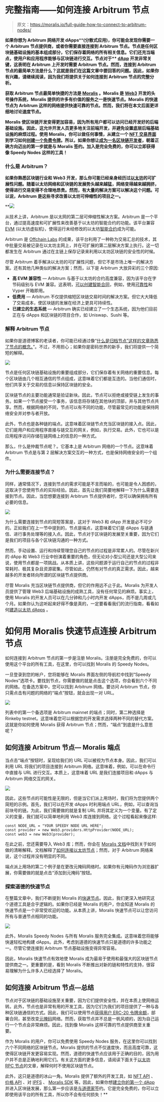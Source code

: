 # 完整指南——如何连接 Arbitrum 节点

> 原文：<https://moralis.io/full-guide-how-to-connect-to-arbitrum-nodes/>

**如果你想为 Arbitrum 网络开发 dApps**[](https://moralis.io/how-to-build-decentralized-apps-dapps-quickly-and-easily/?utm_source=blog&utm_medium=post&utm_campaign=How%2520to%2520Connect%2520to%2520Ethereum%2520Nodes)****(分散式应用)，你可能会发现你需要一个 Arbitrum 节点提供商，或者你需要直接连接到 Arbitrum 节点。节点是任何区块链基础设施的基本组成部分，它们保存着网络的所有相关信息。它们还充当端点，使用户和应用程序能够与区块链进行交互。节点对于** [**dApp**](https://moralis.io/decentralized-applications-explained-what-are-dapps/) **开发非常关键，这表明在 Arbitrum 上开发时需要 Arbitrum 节点。然而，连接到 Arbitrum 节点的最简单方法是什么？这就是我们在这篇文章中要回答的问题。因此，如果你有兴趣，请继续阅读，因为我们将提供关于如何连接到 Arbitrum 节点的完整分析。****

**获取 Arbitrum 节点最简单快捷的方法是 [Moralis](https://moralis.io/) 。Moralis 是 [Web3](https://moralis.io/the-ultimate-guide-to-web3-what-is-web3/) 开发的头号操作系统，Moralis 提供的许多有价值的服务之一是快速节点。Moralis 的快速节点为 Arbitrum 这样的网络提供快速可靠的节点。然而，我们将在本文后面更详细地讨论速度节点。**

**Moralis 使区块链开发变得更加容易，因为所有用户都可以访问已经开发好的后端基础设施。因此，这允许开发人员更多地关注前端开发，并避免设置底层后端基础设施的麻烦过程。使用 Moralis，你可以做任何事情，从建立一个 [NFT 交易界面](https://moralis.io/build-an-nft-trading-interface-full-guide/)到学习如何[创建一个免费令牌](https://moralis.io/create-free-token-how-to-deploy-your-own-testnet-crypto-token-in-10-mins/)。所以，如果你想让[成为一名区块链开发者](https://moralis.io/how-to-become-a-blockchain-developer/)，朝着正确方向迈出的第一步就是与 Moralis 签约。加入是完全免费的，你可以立即获得像 Speedy Nodes 这样的工具！**

### **什么是 Arbitrum？**

**如果你熟悉区块链行业和 Web3 开发，那么你可能已经亲身经历过[以太坊](https://moralis.io/full-guide-what-is-ethereum/)的可扩展性问题。随着以太坊网络和区块链的发展势头越来越猛，网络变得越来越拥挤，使得进行交易变得不合理地昂贵。然而，有大量的解决方案可以解决这个问题。可以说，Arbitrum 是这些寻求改善以太坊可伸缩性的项目之一。**

**![](img/fbc8b73206d49795e1afa5e5a7c5aed7.png)

从技术上讲，Arbitrum 是以太网的第二层可伸缩性解决方案。Arbitrum 是一个平台，通过提高速度和可扩展性来改善基于以太坊的智能合约的功能。该平台兼容 [EVM](https://moralis.io/evm-explained-what-is-ethereum-virtual-machine/) (以太坊虚拟机)，使得运行未经修改的以太坊[智能合约](https://moralis.io/smart-contracts-explained-what-are-smart-contracts/)成为可能。

Arbitrum 是 [Offchain Labs](https://offchainlabs.com/) 的成果，该平台利用了一种称为交易汇总的技术，其中批量交易被记录在以太坊主网上，并在可扩展的第二层解决方案上执行。这一切都发生在 Arbitrum 通过在主链上保存记录来利用以太坊区块链的安全性的时候。

尽管 Arbitrum 着手解决以太坊的可扩展性问题，但它不是市场上唯一的解决方案。还有其他几种类似的解决方案；然而，以下是 Arbitrum 大放异彩的三个原因:

*   **高 EVM 兼容性** — Arbitrum 与基于以太坊的合约高度兼容，因为该平台在字节码级别与 EVM 兼容。这表明，[可以创建智能合同](https://moralis.io/how-to-create-smart-contracts/)，例如，使用[可靠性](https://moralis.io/solidity-explained-what-is-solidity/)和 Vyper 开箱即用。
*   **低费用** — Arbitrum 不仅提供缩短区块链交易时间的解决方案。但它大大降低了交易成本，使区块链的发展在经济上更具可持续性。
*   **已建立的生态系统** — Arbitrum 确实已经建立了一个生态系统，因为他们目前正在与 dApps 和区块链的项目合作，如 Uniswap、Sushi 等。

### 解释 Arbitrum 节点

如果你是道德博客的老读者，你可能已经通过像“[什么是归档节点”这样的文章熟悉了节点的概念。](https://moralis.io/what-are-full-archive-nodes/)”。不过，不用担心；如果你是密码世界的新手，我们将提供一个简短的解释。

![](img/91b11fb9a27613e52a54003f8da713c8.png)

节点是任何区块链基础设施的重要组成部分，它们保存着有关网络的重要信息。每个区块链由几个相互通信的节点组成，这意味着它们都是互连的。当他们通信时，他们共享关于交易的信息以保持区块链的安全。

区块链节点的主要功能通常是验证新块。因此，节点可以拒绝或接受链上发生的事务。如果一个节点接受一个事务，该信息将存储在其他块的顶部，并与其他节点共享。然而，根据网络的不同，节点可以有不同的功能，尽管最常见的功能是保持网络安全并对参与者开放。

此外，节点也是各种链的端点。这意味着区块链节点充当区块链的接入点。因此，它们是用户和应用程序直接与链交互的网关，例如，执行交易。此外，它也可以是应用程序访问存储在链网络上的信息的一种方式。

那么，什么是仲裁节点呢？。它基本上是 Arbitrum 网络的一个节点。这意味着 Arbitrum 节点是与第 2 层解决方案交互的一种方式，也是保持网络安全的一个组件。

### 为什么需要连接节点？

同样，通常情况下，连接到节点的需求可能是不言而喻的，也可能是令人困惑的，这取决于您使用节点的实际经验。因此，首先让我们简要地解释一下为什么需要连接到节点。因此，当您想要连接到 Arbitrum 节点提供者时，您可以确保拥有所有必要的信息。

![](img/623bed03cb396c24580cf427ad738cb1.png)

为什么需要连接到节点的简短答案是，这对于 Web3 和 dApp 开发是必不可少的。正如我们在上一节中提到的，节点是端点，这意味着它们是 dApps 与链通信、进行事务处理等的接入点。因此，节点对于区块链的发展至关重要，因为它们是我们的项目与各个区块链沟通的一种方式。

然而，手动设置、运行和持续管理您自己的节点的过程是非常累人的。尽管在新兴的 dApp 和 Web3 行业中扮演着重要的角色，但无论对小型公司还是大型公司来说，使用节点都是一项挑战。从本质上讲，这些问题源于运行自己的节点的过程非常耗时、极其复杂且资源密集。尽管如此，仍然有对节点的真正需求。因此，越来越多的开发者转向所谓的区块链节点提供商。

尽管 Moralis 充当区块链节点提供商，但它的作用远不止于此。Moralis 为开发人员提供了管理 Web3 后端基础设施的成熟工具，没有任何常见的麻烦。事实上，使用 Moralis 的开发人员可以在几分钟和几小时内开发 dApps，而不是几周或几个月。如果你认为这听起来好得不像是真的，一定要看看我们的流行指南，看看如何[建造以太坊 dApps](https://moralis.io/ultimate-guide-how-to-build-ethereum-dapps/) 。

# 如何用 Moralis 快速节点连接 Arbitrum 节点

如何连接到 Arbitrum 节点的第一步是注册 Moralis。注册是完全免费的，你可以使用这个平台的所有工具，在这里，你可以找到 Moralis 的 Speedy Nodes。

一旦登录到您的帐户，您将能够在 Moralis 界面左侧的导航栏中找到“Speedy Nodes”选项卡。要找到节点，你需要做的就是点击这个选项，你会看到六个不同的网络。在备选方案中，您可以找到 Arbitrum 网络。要访问 Arbitrum 节点，你只需点击有问题的网络的“端点”按钮，就会出现一对 URL。

![](img/8ce8d0e40ff5b2f46a2a47be4cb9c8a8.png)

列表中的第一个备选项是 Arbitrum mainnet 的端点；同时，第二种选择是 Rinkeby testnet。这意味着您可以根据您的开发需求选择两种不同的替代方案。这就是你如何使用 Moralis 获得 Arbitrum 节点；然而，“端点”到底是什么意思呢？

## 如何连接 Arbitrum 节点— Moralis 端点

当点击“端点”按钮时，呈现给我们的 URL 可以被视为节点本身。因此，我们可以利用 URL 将我们的项目连接到 Arbitrum 网络。这意味着，例如，可以在命令行中直接与 URL 进行交互。本质上，这意味着 URL 是我们连接项目和 dApps 与 Arbitrum 网络交互的网关。

![](img/670dea9155448f179d143e92c59ef2fc.png)

因此，这些节点的可能性是无限的，但是当它们派上用场时，我们将为您提供两个简短的示例。首先，我们可以在开发 dApps 时利用端点 URL，例如，可以查询当前块号的链。为此，我们需要做的就是复制 URL 并将其定义为一个变量。有了定义的变量，我们就可以简单地利用 Web3 库连接到网络。这个过程看起来像这样:

```
const NODE_URL = "YOUR SPEEDY NODE URL HERE";
const provider = new Web3.providers.HttpProvider(NODE_URL);
const web3 = new Web3(provider);
```

在此之前，您还需要导入 Web3 库；然而，你会在 [Moralis 文档](https://docs.moralis.io/speedy-nodes/connecting-to-rpc-nodes/connect-to-eth-node)中找到关于如何做的清晰解释。文档解释了[如何连接以太坊节点](https://moralis.io/how-to-connect-to-ethereum-nodes/)；然而，对于 Arbitrum 网络来说，这个过程并没有明显的不同。

端点派上用场的第二个例子是在更改元掩码网络时。如果你有元掩码作为浏览器扩展，你需要做的就是点击“添加到元掩码”按钮。

### 探索道德的快速节点

在整篇文章中，我们不断提到 Moralis 的[快速节点](https://moralis.io/speedy-nodes/)。因此，我们更深入地研究这个道德工具是合乎逻辑的。如果你已经是 Moralis 的用户，你会知道 Moralis 的快速节点是一个非常受欢迎的功能。从本质上讲，Moralis 快速节点可以让您访问所有与普通节点相同的功能。

![](img/6d6633697e370f5f2fa4ebf1649e8335.png)

此外，Moralis Speedy Nodes 与所有 Moralis 服务完全集成。这意味着您将能够快速轻松地构建 dApps。此外，考虑到道德的快速节点只是道德的许多功能之一。尽管它使连接到 Arbitrum 节点基础设施变得异常容易。

因此，Moralis 快速节点有效地使 Moralis 成为最易于使用和最强大的区块链节点提供商之一。更重要的是，看到 Moralis 不断推出对新的链和特性的支持，很容易理解为什么许多人已经选择了 Moralis。

## 如何连接 Arbitrum 节点—总结

节点对于区块链的基础设施至关重要，因为它们提供安全性，并在本质上使网络运转。此外，节点也是非常有用的开发工具，因为它们为我们的项目提供了一种与各种区块链通信的方式。因此，我们可以使用节点[获得用户 ERC-20 令牌余额](https://moralis.io/how-to-get-user-erc-20-tokens-in-4-steps/)，部署合同，甚至改变[元掩码](https://moralis.io/metamask-explained-what-is-metamask/)网络。然而，获取节点并不总是一帆风顺的，因为自己运行一个节点会非常麻烦。因此，找到像 Moralis 这样可靠的节点提供商至关重要。

作为 Moralis 的用户，你可以免费使用 Speedy Nodes 服务，在这里你可以找到六个不同网络的区块链节点。Moralis 提供的节点不仅速度快，而且高度可靠，这使得区块链开发更容易实现。然而，道德的快速节点应该用于正确的目的，因为用户并不总是正确地利用它们。有关这方面的更多信息，请阅读下面关于[以太坊 RPC 节点](https://moralis.io/ethereum-rpc-nodes-what-they-are-and-why-you-shouldnt-use-them/)的文章，解释何时不使用区块链节点。

此外，这只是道德的冰山一角。Moralis 提供了额外的开发工具，如 [NFT API](https://moralis.io/ultimate-nft-api-exploring-moralis-nft-api/) 、[价格 API](https://moralis.io/introducing-the-moralis-price-api/) 、对 [IPFS](https://moralis.io/what-is-ipfs-interplanetary-file-system/) 、 [Moralis SDK](https://moralis.io/exploring-moralis-sdk-the-ultimate-web3-sdk/) 等。因此，如果你想[建立你的第一个 dApp](https://moralis.io/build-your-first-dapp-ethereum-tutorial/) 并进入区块链发展，那么第一步应该是[与道德家](https://admin.moralis.io/register)签约。它是完全免费的，你可以立即使用该平台的所有工具，所以你不会有任何损失！**